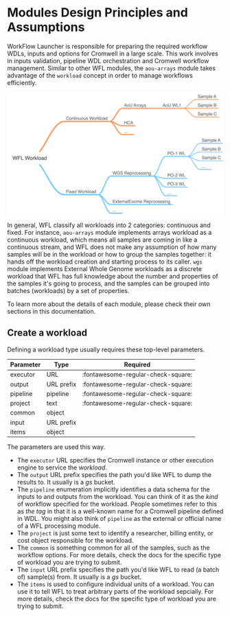 # Modules Design Principles and Assumptions

WorkFlow Launcher is responsible for preparing the required
workflow WDLs, inputs and options for Cromwell in a large scale.
This work involves in inputs validation, pipeline WDL orchestration
and Cromwell workflow management. Similar to other WFL modules, the
`aou-arrays` module takes advantage of the `workload` concept in order
to manage workflows efficiently.

![](./assets/workload.png)

In general, WFL classify all workloads into 2 categories: continuous and fixed.
For instance, `aou-arrays` module implements arrays workload as a continuous
workload, which means all samples are coming in like a continuous stream,
and WFL does not make any assumption of how many samples will be in the workload
or how to group the samples together: it hands off the workload creation and
starting process to its caller. `wgs` module implements External Whole Genome
workloads as a discrete workload that WFL has full knowledge about the number
and properties of the samples it's going to process, and the samples can be grouped
into batches (workloads) by a set of properties.

To learn more about the details of each module, please check their own sections in
this documentation.

## Create a workload

Defining a workload type usually requires these top-level parameters.

| Parameter | Type       |              Required              |
|-----------|------------|:----------------------------------:|
| executor  | URL        | :fontawesome-regular-check-square: |
| output    | URL prefix  | :fontawesome-regular-check-square: |
| pipeline  | pipeline   | :fontawesome-regular-check-square: |
| project   | text       | :fontawesome-regular-check-square: |
| common    | object     |                                    |
| input     | URL prefix  |                                    |
| items     | object     |                                    |


The parameters are used this way.

- The `executor` URL specifies the Cromwell instance or 
other execution engine to service the _workload_.
- The `output` URL prefix specifies the path you'd like WFL
to dump the results to. It usually is a _gs_ bucket.
- The `pipeline` enumeration implicitly identifies a data
schema for the inputs to and outputs from the workload.
You can think of it as the _kind_ of workflow
specified for the workload.
People sometimes refer to this as _the tag_
in that it is a well-known name
for a Cromwell pipeline defined in WDL.
You might also think of `pipeline`
as the external or official name
of a WFL processing module.
- The `project` is just some text
to identify a researcher,
billing entity,
or cost object
responsible for the workload.
- The `common` is something common for all of the samples, such as the workflow options. For more details, check the docs for the specific type of workload you are trying to submit.
- The `input` URL prefix specifies the path you'd like WFL
to read (a batch of) sample(s) from. It usually is a _gs_ bucket.
- The `items` is used to configure individual units of a workload. You can use it to tell WFL to treat arbitrary parts of the workload sepcially. For more details, check the docs for the specific type of workload you are trying to submit.
